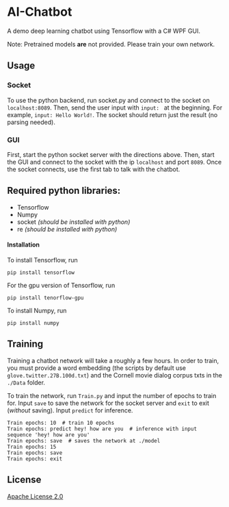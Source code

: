 # AI-Chatbot
A demo deep learning chatbot using Tensorflow with a C# WPF GUI.

Note: Pretrained models **are** not provided. Please train your own network.

## Usage
### Socket
To use the python backend, run socket.py and connect to the socket on `localhost:8089`.
Then, send the user input with `input: ` at the beginning. For example, `input: Hello World!`.
The socket should return just the result (no parsing needed).

### GUI 
First, start the python socket server with the directions above. Then, start the GUI and connect
to the socket with the ip `localhost` and port `8089`.
Once the socket connects, use the first tab to talk with the chatbot.

## Required python libraries:
- Tensorflow
- Numpy
- socket _(should be installed with python)_
- re _(should be installed with python)_

#### Installation
To install Tensorflow, run

```
pip install tensorflow
```

For the gpu version of Tensorflow, run

```
pip install tenorflow-gpu
```

To install Numpy, run

```
pip install numpy
```

## Training
Training a chatbot network will take a roughly a few hours. In order to train, you must provide a word embedding (the scripts by default use `glove.twitter.27B.100d.txt`) and the Cornell movie dialog corpus txts in the `./Data` folder.

To train the network, run `Train.py` and input the number of epochs to train for.
Input `save` to save the network for the socket server and `exit` to exit (_without_ saving). Input `predict` for inference.  

```
Train epochs: 10  # train 10 epochs
Train epochs: predict hey! how are you  # inference with input sequence 'hey! how are you'
Train epochs: save  # saves the network at ./model
Train epochs: 15
Train epochs: save
Train epochs: exit
```

## License
[Apache License 2.0](https://github.com/gundamMC/AI-Chatbot/blob/master/LICENSE)
